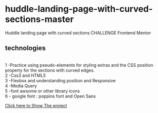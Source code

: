 # huddle-landing-page-with-curved-sections-master
Huddle landing page with curved sections CHALLENGE Frontend Mentor
## technologies 
<br/>
1 -Practice using pseudo-elements for styling extras and the CSS position property for the sections with curved edges.
<br/>
2 -Css3 and HTML5
<br/>
3 -Flexbox and understanding position and Responsive
<br/>
4 -Media Query
<br/>
5 -font awsome or other library icons
<br/>
6 - google font : poppins font and Open Sans
<br/>

<a href='https://othmanekahtal.github.io/huddle-landing-page-with-curved-sections-master/'>Click here to Show The project<a/>
